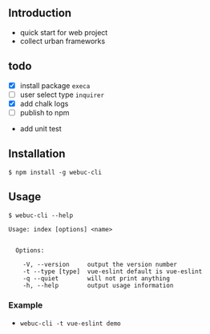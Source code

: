 ## Introduction
- quick start for web project
- collect urban frameworks

## todo
- [x] install package `execa`
- [ ] user select type `inquirer`
- [x] add chalk logs
- [ ] publish to npm
- add unit test

## Installation
```
$ npm install -g webuc-cli
```

## Usage
```
$ webuc-cli --help

Usage: index [options] <name>


  Options:

    -V, --version     output the version number
    -t --type [type]  vue-eslint default is vue-eslint
    -q --quiet        will not print anything
    -h, --help        output usage information
```

### Example
- `webuc-cli -t vue-eslint demo`
